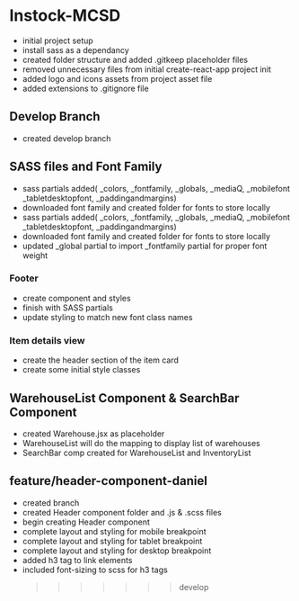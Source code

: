 # Instock-MCSD

-   initial project setup
-   install sass as a dependancy
-   created folder structure and added .gitkeep placeholder files
-   removed unnecessary files from initial create-react-app project init
-   added logo and icons assets from project asset file
-   added extensions to .gitignore file

## Develop Branch

-   created develop branch

## SASS files and Font Family

-   sass partials added( \_colors, \_fontfamily, \_globals, \_mediaQ, \_mobilefont \_tabletdesktopfont, \_paddingandmargins)
-   downloaded font family and created folder for fonts to store locally
-   sass partials added( \_colors, \_fontfamily, \_globals, \_mediaQ, \_mobilefont \_tabletdesktopfont, \_paddingandmargins)
-   downloaded font family and created folder for fonts to store locally
-   updated \_global partial to import \_fontfamily partial for proper font weight

### Footer

-   create component and styles
-   finish with SASS partials
-   update styling to match new font class names

### Item details view

-   create the header section of the item card
-   create some initial style classes

## WarehouseList Component & SearchBar Component

-   created Warehouse.jsx as placeholder
-   WarehouseList will do the mapping to display list of warehouses
-   SearchBar comp created for WarehouseList and InventoryList

## feature/header-component-daniel

-   created branch
-   created Header component folder and .js & .scss files
-   begin creating Header component
-   complete layout and styling for mobile breakpoint
-   complete layout and styling for tablet breakpoint
-   complete layout and styling for desktop breakpoint
-   added h3 tag to link elements
-   included font-sizing to scss for h3 tags
    > > > > > > > develop
